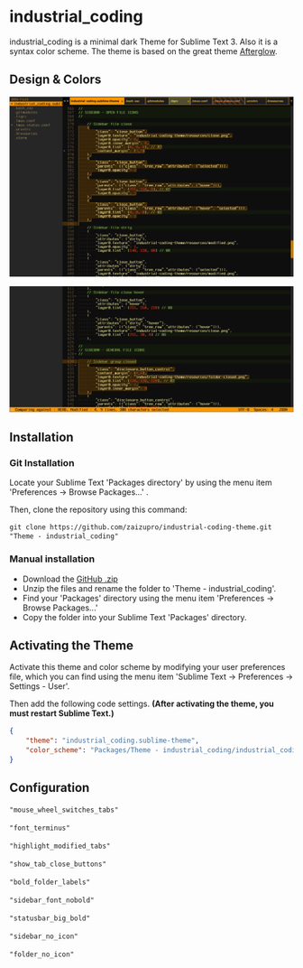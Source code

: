 # industrial_coding

industrial_coding is a minimal dark Theme for Sublime Text 3. Also it is a syntax color scheme. The theme is based on the great theme [Afterglow](https://github.com/YabataDesign/afterglow-theme).

## Design & Colors

![industrial_coding_top](screenshots/top.png)

![industrial_coding_bottom](screenshots/bottom.png)

## Installation


### Git Installation

Locate your Sublime Text 'Packages directory' by using the menu item 'Preferences -> Browse Packages...' .

Then, clone the repository using this command:

    git clone https://github.com/zaizupro/industrial-coding-theme.git "Theme - industrial_coding"


### Manual installation

* Download the [GitHub .zip](https://github.com/zaizupro/industrial-coding-theme/archive/master.zip)
* Unzip the files and rename the folder to 'Theme - industrial_coding'.
* Find your 'Packages' directory using the menu item  'Preferences -> Browse Packages...'
* Copy the folder into your Sublime Text 'Packages' directory.


## Activating the Theme

Activate this theme and color scheme by modifying your user preferences file, which you can find using the menu item 'Sublime Text -> Preferences -> Settings - User'.

Then add the following code settings. **(After activating the theme, you must restart Sublime Text.)**



```json
{
    "theme": "industrial_coding.sublime-theme",
    "color_scheme": "Packages/Theme - industrial_coding/industrial_coding.tmTheme"
}
```


## Configuration

    "mouse_wheel_switches_tabs"
    
    "font_terminus"

    "highlight_modified_tabs"

    "show_tab_close_buttons"

    "bold_folder_labels"

    "sidebar_font_nobold"

    "statusbar_big_bold"

	"sidebar_no_icon"

	"folder_no_icon"